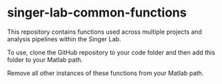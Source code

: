 # singer-lab-common-functions


This repository contains functions used across multiple projects and analysis pipelines within the Singer Lab.

To use, clone the GitHub repository to your code folder and then add this folder to your Matlab path.

Remove all other instances of these functions from your Matlab path.
